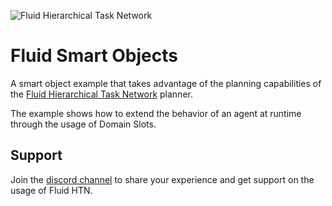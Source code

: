 ![Fluid Hierarchical Task Network](https://i.imgur.com/xKfIV0f.png)
# Fluid Smart Objects
A smart object example that takes advantage of the planning capabilities of the [Fluid Hierarchical Task Network](https://github.com/ptrefall/fluid-hierarchical-task-network) planner.

The example shows how to extend the behavior of an agent at runtime through the usage of Domain Slots.

## Support
Join the [discord channel](https://discord.gg/MuccnAz) to share your experience and get support on the usage of Fluid HTN.
